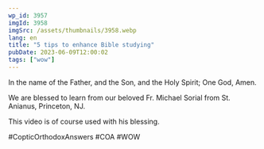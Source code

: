 ```yaml
---
wp_id: 3957
imgId: 3958
imgSrc: /assets/thumbnails/3958.webp
lang: en
title: "5 tips to enhance Bible studying"
pubDate: 2023-06-09T12:00:02
tags: ["wow"]
---
```


<!-- page: 6 -->

<p>In the name of the Father, and the Son, and the Holy Spirit; One God, Amen.</p>
<p>We are blessed to learn from our beloved Fr. Michael Sorial from St. Anianus, Princeton, NJ.</p>
<p>This video is of course used with his blessing.</p>
<p>#CopticOrthodoxAnswers​ #COA​ #WOW​</p>
